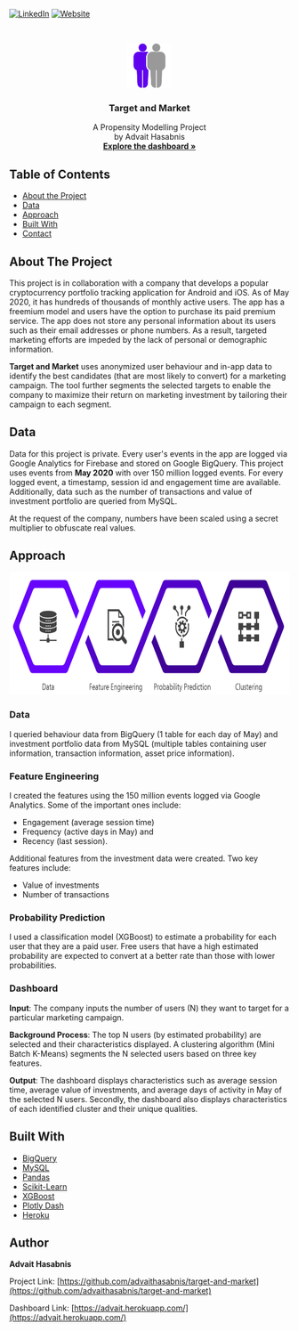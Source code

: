 [![LinkedIn][linkedin-shield]](https://www.linkedin.com/in/advaithasabnis/)
[![Website][website-shield]](https://advait.herokuapp.com/)

<br />
<p align="center">
  <a href="https://github.com/advaithasabnis/insight">
    <img src="images/logo.png" alt="Logo" width="80" height="80">
  </a>
  <h3 align="center">Target and Market</h3></p>

  <p align="center">
    A Propensity Modelling Project
    <br />
    by Advait Hasabnis
    <br />
    <a href="https://advait.herokuapp.com/" target="_blank"><strong>Explore the dashboard »</strong></a>
</p>



<!-- TABLE OF CONTENTS -->
## Table of Contents

* [About the Project](#about-the-project)
* [Data](#data)
* [Approach](#approach)
* [Built With](#built-with)
* [Contact](#contact)

<!-- CONTENTS -->
## About The Project
This project is in collaboration with a company that develops a popular cryptocurrency portfolio tracking application for Android and iOS. As of May 2020, it has hundreds of thousands of monthly active users. The app has a freemium model and users have the option to purchase its paid premium service. The app does not store any personal information about its users such as their email addresses or phone numbers. As a result, targeted marketing efforts are impeded by the lack of personal or demographic information.

**Target and Market** uses anonymized user behaviour and in-app data to identify the best candidates (that are most likely to convert) for a marketing campaign. The tool further segments the selected targets to enable the company to maximize their return on marketing investment by tailoring their campaign to each segment.

<!-- DATA -->
## Data
Data for this project is private. Every user's events in the app are logged via Google Analytics for Firebase and stored on Google BigQuery. This project uses events from <b>May 2020</b> with over 150 million logged events. For every logged event, a timestamp, session id and engagement time are available. Additionally, data such as the number of transactions and value of investment portfolio are queried from MySQL.

At the request of the company, numbers have been scaled using a secret multiplier to obfuscate real values.

<!-- APPROACH -->
## Approach
<p align="center">
    <img src="images/approach.png" alt="Approach" height="220">
</p>

### Data
I queried behaviour data from BigQuery (1 table for each day of May) and investment portfolio data from MySQL (multiple tables containing user information, transaction information, asset price information).</li>

### Feature Engineering
I created the features using the 150 million events logged via Google Analytics. Some of the important ones include:
* Engagement (average session time)
* Frequency (active days in May) and
* Recency (last session).

Additional features from the investment data were created. Two key features include:
* Value of investments
* Number of transactions

### Probability Prediction
I used a classification model (XGBoost) to estimate a probability for each user that they are a paid user. Free users that have a high estimated probability are expected to convert at a better rate than those with lower probabilities. 

### Dashboard
**Input**: The company inputs the number of users (N) they want to target for a particular marketing campaign.

**Background Process**: The top N users (by estimated probability) are selected and their characteristics displayed. A clustering algorithm (Mini Batch K-Means) segments the N selected users based on three key features.

**Output**: The dashboard displays characteristics such as average session time, average value of investments, and average days of activity in May of the selected N users. Secondly, the dashboard also displays characteristics of each identified cluster and their unique qualities.

<!-- TOOLS AND FRAMEWORKS -->
## Built With
* [BigQuery](https://cloud.google.com/bigquery/)
* [MySQL](https://www.mysql.com/)
* [Pandas](https://pandas.pydata.org/)
* [Scikit-Learn](https://scikit-learn.org/stable/index.html)
* [XGBoost](https://xgboost.ai/)
* [Plotly Dash](https://plotly.com/dash/)
* [Heroku](https://www.heroku.com/)

<!-- CONTACT -->
## Author
**Advait Hasabnis**

Project Link: [https://github.com/advaithasabnis/target-and-market](https://github.com/advaithasabnis/target-and-market)

Dashboard Link: [https://advait.herokuapp.com/](https://advait.herokuapp.com/)


<!-- MARKDOWN LINKS & IMAGES -->
[linkedin-shield]: https://img.shields.io/badge/-LinkedIn-black.svg?style=flat&logo=linkedin&colorB=2867B2
[website-shield]: https://img.shields.io/badge/-Website-blueviolet?style=flat
